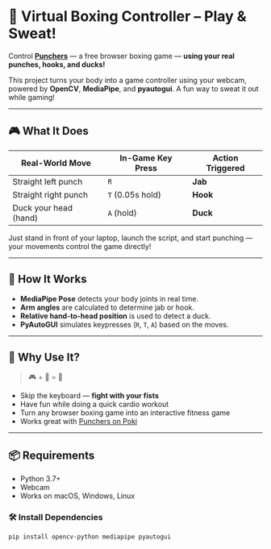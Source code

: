 # 🥊 Virtual Boxing Controller – Play & Sweat!

Control [**Punchers**](https://poki.com/en/g/punchers) — a free browser boxing game — **using your real punches, hooks, and ducks!**

This project turns your body into a game controller using your webcam, powered by **OpenCV**, **MediaPipe**, and **pyautogui**. A fun way to sweat it out while gaming!

----

## 🎮 What It Does

| Real-World Move       | In-Game Key Press | Action Triggered      |
|-----------------------|-------------------|-----------------------|
| Straight left punch   | `R`               | **Jab**               |
| Straight right punch  | `T` (0.05s hold)  | **Hook**              |
| Duck your head (hand) | `A` (hold)        | **Duck**              |

Just stand in front of your laptop, launch the script, and start punching — your movements control the game directly!

---

## 🔧 How It Works

- **MediaPipe Pose** detects your body joints in real time.
- **Arm angles** are calculated to determine jab or hook.
- **Relative hand-to-head position** is used to detect a duck.
- **PyAutoGUI** simulates keypresses (`R`, `T`, `A`) based on the moves.

---

## 🏃 Why Use It?

> 🎮 + 💪 = 🥵

- Skip the keyboard — **fight with your fists**
- Have fun while doing a quick cardio workout
- Turn any browser boxing game into an interactive fitness game
- Works great with [Punchers on Poki](https://poki.com/en/g/punchers)

---

## 📦 Requirements

- Python 3.7+
- Webcam
- Works on macOS, Windows, Linux

### 🛠 Install Dependencies

```bash
pip install opencv-python mediapipe pyautogui
